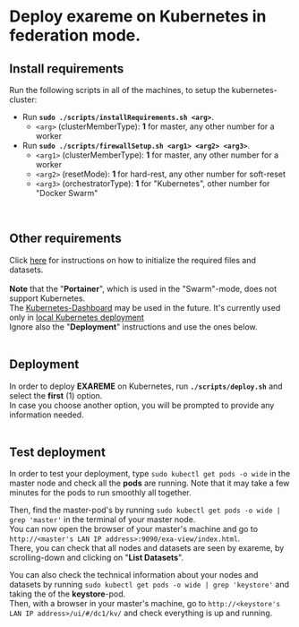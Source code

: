 # Deploy exareme on Kubernetes in federation mode.

## Install requirements
Run the following scripts in all of the machines, to setup the kubernetes-cluster:
- Run **`sudo ./scripts/installRequirements.sh <arg>`**.
    - `<arg>` (clusterMemberType): **1** for master, any other number for a worker
- Run **`sudo ./scripts/firewallSetup.sh <arg1> <arg2> <arg3>`**.
  - `<arg1>` (clusterMemberType): **1** for master, any other number for a worker
  - `<arg2>` (resetMode): **1** for hard-rest, any other number for soft-reset
  - `<arg3>` (orchestratorType): **1** for "Kubernetes", other number for "Docker Swarm"
<br/>

## Other requirements
Click [here](https://github.com/LSmyrnaios/exareme/blob/kubernetes/Federated-Deployment/Documentation/Optionals.md)
for instructions on how to initialize the required files and datasets.<br/>
<br/>
**Note** that the "**Portainer**", which is used in the "Swarm"-mode, does not support Kubernetes.<br/>
The [Kubernetes-Dashboard](https://github.com/kubernetes/dashboard) may be used in the future.
It's currently used only in [local Kubernetes deployment](https://github.com/LSmyrnaios/exareme/tree/kubernetes/Local-Deployment/Kubernetes)<br/>
Ignore also the "**Deployment**" instructions and use the ones below.<br/>
<br/>

## Deployment
In order to deploy **EXAREME** on Kubernetes, run **`./scripts/deploy.sh`** and select the **first** (1) option.<br/>
In case you choose another option, you will be prompted to provide any information needed.<br/>
<br/>

## Test deployment
In order to test your deployment, type ```sudo kubectl get pods -o wide``` in the master node and check all the **pods** are running.
Note that it may take a few minutes for the pods to run smoothly all together.<br/>

Then, find the master-pod's <LAN IP address> by running ```sudo kubectl get pods -o wide | grep 'master'``` in the terminal of your master node.<br/>
You can now open the browser of your master's machine and go to ```http://<master's LAN IP address>:9090/exa-view/index.html```.<br/>
There, you can check that all nodes and datasets are seen by exareme, by scrolling-down and clicking on "**List Datasets**".<br/>

You can also check the technical information about your nodes and datasets by running ```sudo kubectl get pods -o wide | grep 'keystore'``` and
taking the <LAN IP address> of the **keystore**-pod.<br/>
Then, with a browser in your master's machine, go to ```http://<keystore's LAN IP address>/ui/#/dc1/kv/``` and check everything is up and running.<br/>
